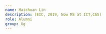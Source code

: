 ```yaml
---
name: Haichuan Lin 
description: (EIC, 2019, Now MS at ICT,CAS)
role: Alumni
group: Ug
---
```

